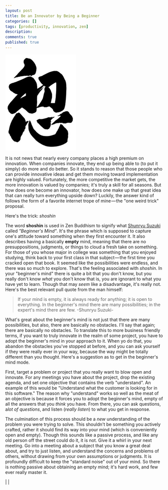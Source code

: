 ```yaml
---
layout: post
title: Be an Innovator by Being a Beginner
categories: []
tags: [productivity, innovation, zen]
description:
comments: true
published: true
---
```


![Picture](/graphics/shoshin.jpeg)

It is not news that nearly every company places a high premium on innovation. When companies innovate, they end up being able to (to put it simply) do more and do better. So it stands to reason that those people who can provide innovative ideas and get them moving toward implementation are highly valued. Fortunately, the more competitive the market gets, the more innovation is valued by companies; it's truly a skill for all seasons. But how does one become an innovator, how does one make up that great idea that can really turn everything upside down? Luckily, the answer kind of follows the form of a favorite internet trope of mine — the "one weird trick" proposal.

Here's the trick: *shoshin*

The word **shoshin** is used in Zen Buddhism to signify what [Shunryu Suzuki][2] called *"Beginner's Mind"*. It's the phrase which is supposed to capture one's attitude toward something when they first encounter it. It also describes having a basically **empty** mind, meaning that there are no presuppositions, judgments, or things to cloud a fresh take on something. For those of you whose major in college was something that you enjoyed studying, think back to your first class in that subject — the first time you cracked open that book. It seemed like the possibilities were endless, and there was so much to explore. That's the feeling associated with *shoshin*. In your "beginner's mind" there is quite a bit that you don't know, but you really don't know *what* you don't know that is, you are ignorant to what you have yet to learn. Though that may *seem* like a disadvantage, it's really not. Here's the best relevant pull quote from the man himself:

>If your mind is empty, it is always ready for anything; it is open to everything. In the beginner's mind there are many possibilities; in the expert's mind there are few.
-Shunryu Suzuki-

What's great about the beginner's mind is not just that there are many possibilities, but also, there are basically no obstacles. I'll say that again; there are basically no obstacles. To translate this to more business friendly terms, if you want to truly innovate in the realm of some project, you have to adopt the beginner's mind in your approach to it. When yo do that, you abandon the obstacles you've stopped at before, and you can ask yourself if they were really ever in your way, because the way might be totally different than you thought. Here's a suggestion as to get in the beginner's mind mode.

First, target a problem or project that you really want to blow open and innovate. For any meetings you have about the project, drop the existing agenda, and set one objective that contains the verb "understand". An example of this would be "Understand what the customer is looking for in this software." The reason why "understand" works so well as the meat of an objective is because it forces you to adopt the beginner's mind, empty of all the answers that you *think* you have. From there, you can ask questions, a*lot of questions*, and listen (*really listen*) to what you get in response.

The culmination of this process should be a *new* understanding of the problem you were trying to solve. This shouldn't be something you actively crafted, rather it should find its way into your mind (which is conveniently open and empty). Though this sounds like a passive process, and like any old person off the street could do it, it is not. Give it a whirl in your next meeting. Go into a meeting about a subject that you know a great deal about, and try to just listen, and understand the concerns and problems of others, without drawing from your own assumptions or judgments. It is profoundly difficult to keep the "standard noise" out of your mind. So there is nothing passive about obtaining an empty mind; it's hard work, and few ever really master it.

 |   |


[2]: http://www.amazon.com/Zen-Mind-Beginners-Shunryu-Suzuki/dp/1590308492
